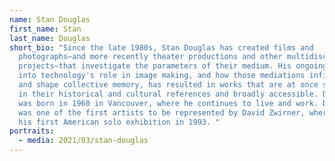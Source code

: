 ```yaml
---
name: Stan Douglas
first_name: Stan
last_name: Douglas
short_bio: "Since the late 1980s, Stan Douglas has created films and
  photographs—and more recently theater productions and other multidisciplinary
  projects—that investigate the parameters of their medium. His ongoing inquiry
  into technology's role in image making, and how those mediations infiltrate
  and shape collective memory, has resulted in works that are at once specific
  in their historical and cultural references and broadly accessible. Douglas
  was born in 1960 in Vancouver, where he continues to live and work. Douglas
  was one of the first artists to be represented by David Zwirner, where he had
  his first American solo exhibition in 1993. "
portraits:
  - media: 2021/03/stan-douglas
---
```

